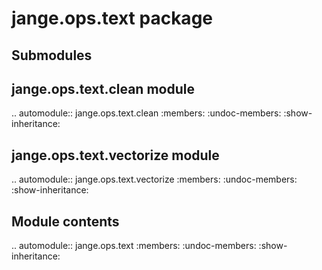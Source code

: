jange.ops.text package
======================

Submodules
----------

jange.ops.text.clean module
---------------------------

.. automodule:: jange.ops.text.clean
   :members:
   :undoc-members:
   :show-inheritance:

jange.ops.text.vectorize module
-------------------------------

.. automodule:: jange.ops.text.vectorize
   :members:
   :undoc-members:
   :show-inheritance:


Module contents
---------------

.. automodule:: jange.ops.text
   :members:
   :undoc-members:
   :show-inheritance:
